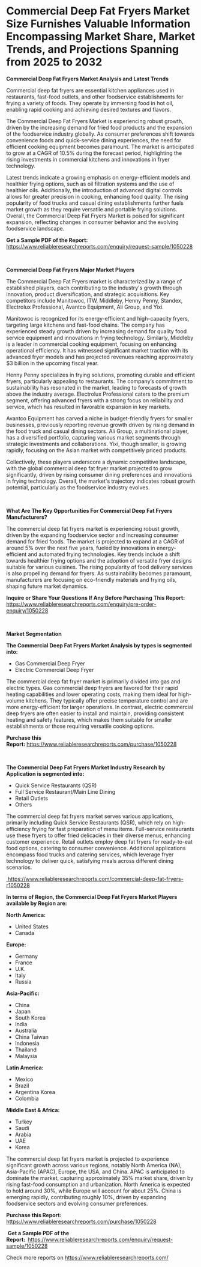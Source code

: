 <p><h1>Commercial Deep Fat Fryers Market Size Furnishes Valuable Information Encompassing Market Share, Market Trends, and Projections Spanning from 2025 to 2032</h1></p><p><strong>Commercial Deep Fat Fryers Market Analysis and Latest Trends</strong></p>
<p><p>Commercial deep fat fryers are essential kitchen appliances used in restaurants, fast-food outlets, and other foodservice establishments for frying a variety of foods. They operate by immersing food in hot oil, enabling rapid cooking and achieving desired textures and flavors. </p><p>The Commercial Deep Fat Fryers Market is experiencing robust growth, driven by the increasing demand for fried food products and the expansion of the foodservice industry globally. As consumer preferences shift towards convenience foods and quick-service dining experiences, the need for efficient cooking equipment becomes paramount. The market is anticipated to grow at a CAGR of 10.5% during the forecast period, highlighting the rising investments in commercial kitchens and innovations in fryer technology. </p><p>Latest trends indicate a growing emphasis on energy-efficient models and healthier frying options, such as oil filtration systems and the use of healthier oils. Additionally, the introduction of advanced digital controls allows for greater precision in cooking, enhancing food quality. The rising popularity of food trucks and casual dining establishments further fuels market growth as they require versatile and portable frying solutions. Overall, the Commercial Deep Fat Fryers Market is poised for significant expansion, reflecting changes in consumer behavior and the evolving foodservice landscape.</p></p>
<p><strong>Get a Sample PDF of the Report:&nbsp;</strong> <a href="https://www.reliableresearchreports.com/enquiry/request-sample/1050228?utm_campaign=3190&utm_medium=2&utm_source=Github&utm_content=ia&utm_term=10042025&utm_id=commercial-deep-fat-fryers">https://www.reliableresearchreports.com/enquiry/request-sample/1050228</a></p>
<p>&nbsp;</p>
<p><strong>Commercial Deep Fat Fryers Major Market Players</strong></p>
<p><p>The Commercial Deep Fat Fryers market is characterized by a range of established players, each contributing to the industry's growth through innovation, product diversification, and strategic acquisitions. Key competitors include Manitowoc, ITW, Middleby, Henny Penny, Standex, Electrolux Professional, Avantco Equipment, Ali Group, and Yixi. </p><p>Manitowoc is recognized for its energy-efficient and high-capacity fryers, targeting large kitchens and fast-food chains. The company has experienced steady growth driven by increasing demand for quality food service equipment and innovations in frying technology. Similarly, Middleby is a leader in commercial cooking equipment, focusing on enhancing operational efficiency. It has witnessed significant market traction with its advanced fryer models and has projected revenues reaching approximately $3 billion in the upcoming fiscal year.</p><p>Henny Penny specializes in frying solutions, promoting durable and efficient fryers, particularly appealing to restaurants. The company’s commitment to sustainability has resonated in the market, leading to forecasts of growth above the industry average. Electrolux Professional caters to the premium segment, offering advanced fryers with a strong focus on reliability and service, which has resulted in favorable expansion in key markets.</p><p>Avantco Equipment has carved a niche in budget-friendly fryers for smaller businesses, previously reporting revenue growth driven by rising demand in the food truck and casual dining sectors. Ali Group, a multinational player, has a diversified portfolio, capturing various market segments through strategic investments and collaborations. Yixi, though smaller, is growing rapidly, focusing on the Asian market with competitively priced products.</p><p>Collectively, these players underscore a dynamic competitive landscape, with the global commercial deep fat fryer market projected to grow significantly, driven by rising consumer dining preferences and innovations in frying technology. Overall, the market's trajectory indicates robust growth potential, particularly as the foodservice industry evolves.</p></p>
<p>&nbsp;</p>
<p><strong>What Are The Key Opportunities For Commercial Deep Fat Fryers Manufacturers?</strong></p>
<p><p>The commercial deep fat fryers market is experiencing robust growth, driven by the expanding foodservice sector and increasing consumer demand for fried foods. The market is projected to expand at a CAGR of around 5% over the next five years, fueled by innovations in energy-efficient and automated frying technologies. Key trends include a shift towards healthier frying options and the adoption of versatile fryer designs suitable for various cuisines. The rising popularity of food delivery services is also propelling demand for fryers. As sustainability becomes paramount, manufacturers are focusing on eco-friendly materials and frying oils, shaping future market dynamics.</p></p>
<p><strong>Inquire or Share Your Questions If Any Before Purchasing This Report:</strong> <a href="https://www.reliableresearchreports.com/enquiry/pre-order-enquiry/1050228?utm_campaign=3190&utm_medium=2&utm_source=Github&utm_content=ia&utm_term=10042025&utm_id=commercial-deep-fat-fryers">https://www.reliableresearchreports.com/enquiry/pre-order-enquiry/1050228</a></p>
<p>&nbsp;</p>
<p><strong>Market Segmentation</strong></p>
<p><strong>The Commercial Deep Fat Fryers Market Analysis by types is segmented into:</strong></p>
<p><ul><li>Gas Commercial Deep Fryer</li><li>Electric Commercial Deep Fryer</li></ul></p>
<p><p>The commercial deep fat fryer market is primarily divided into gas and electric types. Gas commercial deep fryers are favored for their rapid heating capabilities and lower operating costs, making them ideal for high-volume kitchens. They typically offer precise temperature control and are more energy-efficient for larger operations. In contrast, electric commercial deep fryers are often easier to install and maintain, providing consistent heating and safety features, which makes them suitable for smaller establishments or those requiring versatile cooking options.</p></p>
<p><strong>Purchase this Report:&nbsp;</strong><a href="https://www.reliableresearchreports.com/purchase/1050228?utm_campaign=3190&utm_medium=2&utm_source=Github&utm_content=ia&utm_term=10042025&utm_id=commercial-deep-fat-fryers">https://www.reliableresearchreports.com/purchase/1050228</a></p>
<p>&nbsp;</p>
<p><strong>The Commercial Deep Fat Fryers Market Industry Research by Application is segmented into:</strong></p>
<p><ul><li>Quick Service Restaurants (QSR)</li><li>Full Service Restaurant/Main Line Dining</li><li>Retail Outlets</li><li>Others</li></ul></p>
<p><p>The commercial deep fat fryers market serves various applications, primarily including Quick Service Restaurants (QSR), which rely on high-efficiency frying for fast preparation of menu items. Full-service restaurants use these fryers to offer fried delicacies in their diverse menus, enhancing customer experience. Retail outlets employ deep fat fryers for ready-to-eat food options, catering to consumer convenience. Additional applications encompass food trucks and catering services, which leverage fryer technology to deliver quick, satisfying meals across different dining scenarios.</p></p>
<p><a href="https://www.reliableresearchreports.com/commercial-deep-fat-fryers-r1050228?utm_campaign=3190&utm_medium=2&utm_source=Github&utm_content=ia&utm_term=10042025&utm_id=commercial-deep-fat-fryers">&nbsp;https://www.reliableresearchreports.com/commercial-deep-fat-fryers-r1050228</a></p>
<p><strong>In terms of Region, the Commercial Deep Fat Fryers Market Players available by Region are:</strong></p>
<p>
    <p> <strong> North America: </strong>
        <ul>
            <li>United States</li>
            <li>Canada</li>
        </ul>
        </p> 
    <p> <strong> Europe: </strong>
        <ul>
            <li>Germany</li>
            <li>France</li>
            <li>U.K.</li>
            <li>Italy</li>
            <li>Russia</li>
        </ul>
        </p> 
    <p> <strong> Asia-Pacific: </strong>
        <ul>
            <li>China</li>
            <li>Japan</li>
            <li>South Korea</li>
            <li>India</li>
            <li>Australia</li>
            <li>China Taiwan</li>
            <li>Indonesia</li>
            <li>Thailand</li>
            <li>Malaysia</li>
        </ul>
        </p> 
    <p> <strong> Latin America: </strong>
        <ul>
            <li>Mexico</li>
            <li>Brazil</li>
            <li>Argentina Korea</li>
            <li>Colombia</li>
        </ul>
        </p> 
    <p> <strong> Middle East & Africa: </strong>
        <ul>
            <li>Turkey</li>
            <li>Saudi</li>
            <li>Arabia</li>
            <li>UAE</li>
            <li>Korea</li>
        </ul>
    </p>
    </p>
<p><p>The commercial deep fat fryers market is projected to experience significant growth across various regions, notably North America (NA), Asia-Pacific (APAC), Europe, the USA, and China. APAC is anticipated to dominate the market, capturing approximately 35% market share, driven by rising fast-food consumption and urbanization. North America is expected to hold around 30%, while Europe will account for about 25%. China is emerging rapidly, contributing roughly 10%, driven by expanding foodservice sectors and evolving consumer preferences.</p></p>
<p><strong>Purchase this Report: </strong><a href="https://www.reliableresearchreports.com/purchase/1050228?utm_campaign=3190&utm_medium=2&utm_source=Github&utm_content=ia&utm_term=10042025&utm_id=commercial-deep-fat-fryers">https://www.reliableresearchreports.com/purchase/1050228</a></p>
<p>&nbsp;<strong>Get a Sample PDF of the Report:&nbsp;&nbsp;</strong><a href="https://www.reliableresearchreports.com/enquiry/request-sample/1050228?utm_campaign=3190&utm_medium=2&utm_source=Github&utm_content=ia&utm_term=10042025&utm_id=commercial-deep-fat-fryers">https://www.reliableresearchreports.com/enquiry/request-sample/1050228</a></p>
<p><strong></strong></p>
<p>Check more reports on <a href="https://www.reliableresearchreports.com/?utm_campaign=3190&utm_medium=2&utm_source=Github&utm_content=ia&utm_term=10042025&utm_id=commercial-deep-fat-fryers">https://www.reliableresearchreports.com/</a></p>
